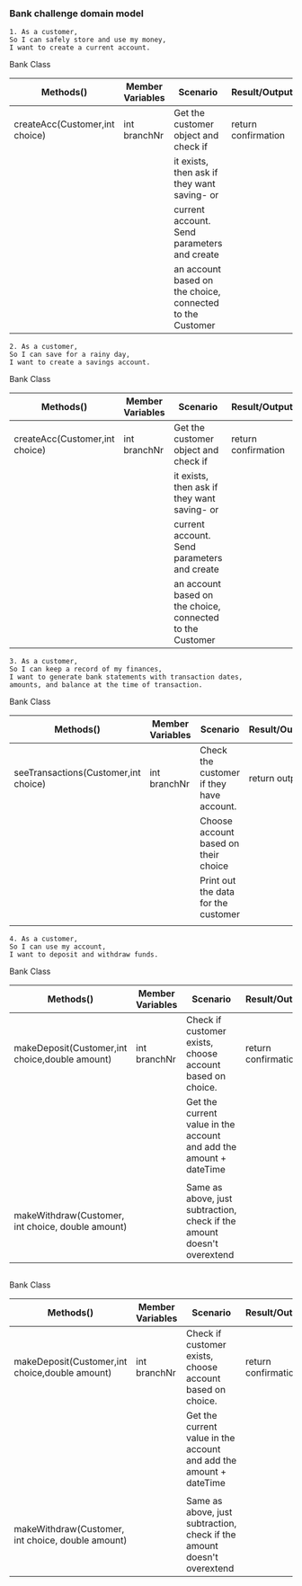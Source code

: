### Bank challenge domain model

```
1. As a customer,
So I can safely store and use my money,
I want to create a current account.
```
Bank Class

| Methods()                      | Member Variables | Scenario                                                  | Result/Output       |
|--------------------------------|------------------|-----------------------------------------------------------|---------------------|
| createAcc(Customer,int choice) | int branchNr     | Get the customer object and check if                      | return confirmation |
|                                |                  | it exists, then ask if they want saving- or               |                     |
|                                |                  | current account. Send parameters and create               |                     |
|                                |                  | an account based on the choice, connected to the Customer |                     |

```
2. As a customer,
So I can save for a rainy day,
I want to create a savings account.
```
Bank Class

| Methods()                      | Member Variables | Scenario                                                  | Result/Output       |
|--------------------------------|------------------|-----------------------------------------------------------|---------------------|
| createAcc(Customer,int choice) | int branchNr     | Get the customer object and check if                      | return confirmation |
|                                |                  | it exists, then ask if they want saving- or               |                     |
|                                |                  | current account. Send parameters and create               |                     |
|                                |                  | an account based on the choice, connected to the Customer |                     |
```
3. As a customer,
So I can keep a record of my finances,
I want to generate bank statements with transaction dates, 
amounts, and balance at the time of transaction.

```
Bank Class

| Methods()                            | Member Variables | Scenario                                 | Result/Output |
|--------------------------------------|------------------|------------------------------------------|---------------|
| seeTransactions(Customer,int choice) | int branchNr     | Check the customer if they have account. | return output |
|                                      |                  | Choose account based on their choice     |               |
|                                      |                  | Print out the data for the customer      |               |
|                                      |                  |                                          |               |

```
4. As a customer,
So I can use my account,
I want to deposit and withdraw funds.
```
Bank Class

| Methods()                                         | Member Variables | Scenario                                                                | Result/Output       |
|---------------------------------------------------|------------------|-------------------------------------------------------------------------|---------------------|
| makeDeposit(Customer,int choice,double amount)    | int branchNr     | Check if customer exists, choose account based on choice.               | return confirmation |
|                                                   |                  | Get the current value in the account and add the amount + dateTime      |                     |
|                                                   |                  |                                                                         |                     |
| makeWithdraw(Customer, int choice, double amount) |                  | Same as above, just subtraction, check if the amount doesn't overextend |                     |

```

```

Bank Class

| Methods()                                         | Member Variables | Scenario                                                                | Result/Output       |
|---------------------------------------------------|------------------|-------------------------------------------------------------------------|---------------------|
| makeDeposit(Customer,int choice,double amount)    | int branchNr     | Check if customer exists, choose account based on choice.               | return confirmation |
|                                                   |                  | Get the current value in the account and add the amount + dateTime      |                     |
|                                                   |                  |                                                                         |                     |
| makeWithdraw(Customer, int choice, double amount) |                  | Same as above, just subtraction, check if the amount doesn't overextend |                     |
